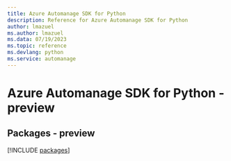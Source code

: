 ```yaml
---
title: Azure Automanage SDK for Python
description: Reference for Azure Automanage SDK for Python
author: lmazuel
ms.author: lmazuel
ms.data: 07/19/2023
ms.topic: reference
ms.devlang: python
ms.service: automanage
---
```

# Azure Automanage SDK for Python - preview
## Packages - preview
[!INCLUDE [packages](automanage-index.md)]